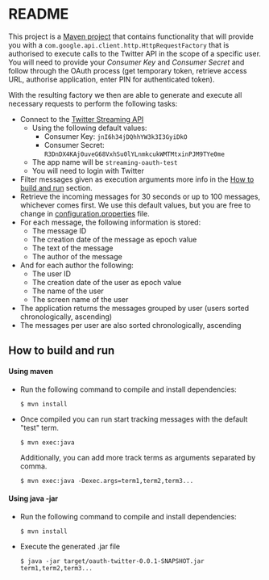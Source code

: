 # README #

This project is a [Maven project](http://maven.apache.org/) that contains functionality that will provide you with a `com.google.api.client.http.HttpRequestFactory` that is authorised to execute calls to the Twitter API in the scope of a specific user.
You will need to provide your _Consumer Key_ and _Consumer Secret_ and follow through the OAuth process (get temporary token, retrieve access URL, authorise application, enter PIN for authenticated token).

With the resulting factory we then are able to generate and execute all necessary requests to perform the following tasks:

+ Connect to the [Twitter Streaming API](https://dev.twitter.com/streaming/overview)
	* Using the following default values:
		+ Consumer Key: `jnI6h34jDQhhYW3k3I3GyiDkO`
		+ Consumer Secret: `R3DnDX4KAj0uveG68VxhSu0lYLnmkcukWMTMtxinPJM9TYe0me`
	* The app name will be `streaming-oauth-test`
	* You will need to login with Twitter
+ Filter messages given as execution arguments more info in the [How to build and run](#how-to-build-and-run) section.
+ Retrieve the incoming messages for 30 seconds or up to 100 messages, whichever comes first. We use this default values, but you are free to change in [configuration.properties](/src/main/resources/configuration.properties) file.
+ For each message, the following information is stored:
	* The message ID
	* The creation date of the message as epoch value
	* The text of the message
	* The author of the message
+ And for each author the following:
	* The user ID
	* The creation date of the user as epoch value
	* The name of the user
	* The screen name of the user
+ The application returns the messages grouped by user (users sorted chronologically, ascending)
+ The messages per user are also sorted chronologically, ascending

## How to build and run

#### Using maven

+ Run the following command to compile and install dependencies:
  
  `$ mvn install`
  
+ Once compiled you can run start tracking messages with the default "test" term.

  `$ mvn exec:java`
  
  Additionally, you can add more track terms as arguments separated by comma.
  
  `$ mvn exec:java -Dexec.args=term1,term2,term3...`

#### Using java -jar

+ Run the following command to compile and install dependencies:
     
   `$ mvn install`
+ Execute the generated .jar file

   `$ java -jar target/oauth-twitter-0.0.1-SNAPSHOT.jar term1,term2,term3...`
